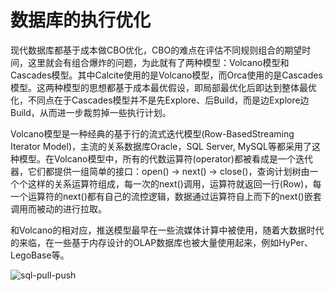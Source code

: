 数据库的执行优化
==
现代数据库都基于成本做CBO优化，CBO的难点在评估不同规则组合的期望时间，这里就会有组合爆炸的问题，为此就有了两种模型：Volcano模型和Cascades模型。其中Calcite使用的是Volcano模型，而Orca使用的是Cascades模型。这两种模型的思想都基于成本最优假设，即局部最优化后即达到整体最优化，不同点在于Cascades模型并不是先Explore、后Build，而是边Explore边Build，从而进一步裁剪掉一些执行计划。

Volcano模型是一种经典的基于行的流式迭代模型(Row-BasedStreaming Iterator Model)，主流的关系数据库Oracle，SQL Server, MySQL等都采用了这种模型。在Volcano模型中，所有的代数运算符(operator)都被看成是一个迭代器，它们都提供一组简单的接口：open() -> next() -> close()，查询计划树由一个个这样的关系运算符组成，每一次的next()调用，运算符就返回一行(Row)，每一个运算符的next()都有自己的流控逻辑，数据通过运算符自上而下的next()嵌套调用而被动的进行拉取。

和Volcano的相对应，推送模型最早在一些流媒体计算中被使用，随着大数据时代的来临，在一些基于内存设计的OLAP数据库也被大量使用起来，例如HyPer、LegoBase等。

![sql-pull-push](./img/sql-pull-push.jpg)
